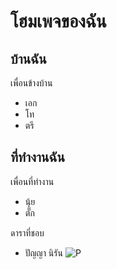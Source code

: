 # โฮมเพจของฉัน
## บ้านฉัน
เพื่อนข้างบ้าน
- เอก
- โท
- ตรี
## ที่ทำงานฉัน
เพื่อนที่ทำงาน
- นุ้ย
- ตั๊ก

ดาราที่ชอบ
- ปัญญา นิรัน
![P](https://zkoreaboo-cdn.storage.googleapis.com/2017/08/IU.jpg)
